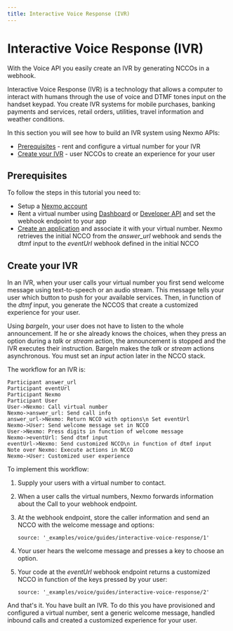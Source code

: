 ```yaml
---
title: Interactive Voice Response (IVR)
---
```

# Interactive Voice Response (IVR)

With the Voice API you easily create an IVR by generating NCCOs in a webhook.

Interactive Voice Response (IVR) is a technology that allows a computer to interact with humans through the use of voice and DTMF tones input on the handset keypad. You create IVR systems for mobile purchases, banking payments and services, retail orders, utilities, travel information and weather conditions.

In this section you will see how to build an IVR system using Nexmo APIs:

* [Prerequisites](#prerequisites) - rent and configure a virtual number for your IVR
* [Create your IVR](#create_ncco) - user NCCOs to create an experience for your user

## Prerequisites

To follow the steps in this tutorial you need to:

* Setup a [Nexmo account](/account/guides/management#create-and-configure-a-nexmo-account)
* Rent a virtual number using [Dashboard](/account/guides/numbers#rent-virtual-numbers) or [Developer API](https://docs.nexmo.com/tools/developer-api/number-buy) and set the webhook endpoint to your app
* [Create an application](https://docs.nexmo.com/tools/application-api#apps_quickstart) and associate it with your virtual number. Nexmo retrieves the initial NCCO from the *answer_url* webhook and sends the dtmf input to the *eventUrl* webhook defined in the initial NCCO

## Create your IVR

In an IVR, when your user calls your virtual number you first send welcome message using text-to-speech or an audio stream. This message tells your user which button to push for your available services.  Then, in function of the *dtmf* input, you generate the NCCOS that create a customized experience for your user.

Using *bargeIn*, your user does not have to listen to the whole announcement. If he or she already knows the choices, when they press an option during a *talk* or *stream* action, the announcement is stopped and the IVR executes their instruction. BargeIn makes the *talk* or *stream* actions asynchronous. You must set an *input* action later in the NCCO stack.

The workflow for an IVR is:

```js_sequence_diagram
Participant answer_url
Participant eventUrl
Participant Nexmo
Participant User
User->Nexmo: Call virtual number
Nexmo->answer_url: Send call info
answer_url->Nexmo: Return NCCO with options\n Set eventUrl
Nexmo->User: Send welcome message set in NCCO
User->Nexmo: Press digits in function of welcome message
Nexmo->eventUrl: Send dtmf input
eventUrl->Nexmo: Send customized NCCO\n in function of dtmf input
Note over Nexmo: Execute actions in NCCO
Nexmo->User: Customized user experience
```

To implement this workflow:

1. Supply your users with a virtual number to contact.

2. When a user calls the virtual numbers, Nexmo forwards information about the Call to your webhook endpoint.

3. At the webhook endpoint, store the caller information and send an NCCO with the welcome message and options:

    ```tabbed_examples
    source: '_examples/voice/guides/interactive-voice-response/1'
    ```

4. Your user hears the welcome message and presses a key to choose an option.

5. Your code at the <i>eventUrl</i> webhook endpoint returns a customized NCCO in function of the keys pressed by your user:

    ```tabbed_examples
    source: '_examples/voice/guides/interactive-voice-response/2'
    ```

And that's it. You have built an IVR. To do this you have provisioned and configured a virtual number, sent a generic welcome message, handled inbound calls and created a customized experience for your user.
